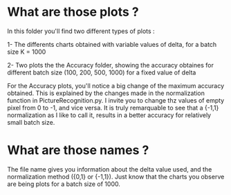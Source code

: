 # What are those plots ?

In this folder you'll find two different types of plots :

  1- The differents charts obtained with variable values of delta, for a batch size K = 1000

  2- Two plots the the Accuracy folder, showing the accuracy obtaines for different batch size (100, 200, 500, 1000) for a fixed value of delta

For the Accuracy plots, you'll notice a big change of the maximum accuracy obtained. This is explained by the changes made in the normalization function in PictureRecognition.py. I invite you to change thz values of empty pixel from 0 to -1, and vice versa.
It is truly remarquable to see that a {-1,1} normalization as I like to call it, results in a better accuracy for relatively small batch size.

# What are those names ?

The file name gives you information about the delta value used, and the normalization method ({0,1} or {-1,1}). Just know that the charts you observe are being plots for a batch size of 1000. 

